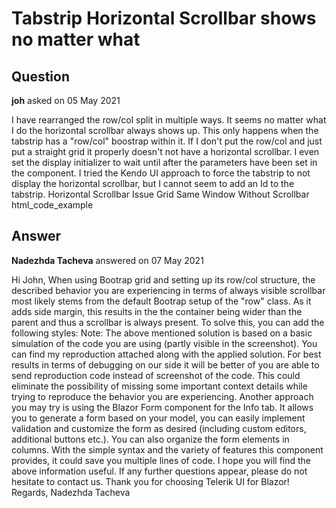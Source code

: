 # Tabstrip Horizontal Scrollbar shows no matter what

## Question

**joh** asked on 05 May 2021

I have rearranged the row/col split in multiple ways. It seems no matter what I do the horizontal scrollbar always shows up. This only happens when the tabstrip has a "row/col" boostrap within it. If I don't put the row/col and just put a straight grid it properly doesn't not have a horizontal scrollbar. I even set the display initializer to wait until after the parameters have been set in the component. I tried the Kendo UI approach to force the tabstrip to not display the horizontal scrollbar, but I cannot seem to add an Id to the tabstrip. Horizontal Scrollbar Issue Grid Same Window Without Scrollbar html_code_example

## Answer

**Nadezhda Tacheva** answered on 07 May 2021

Hi John, When using Bootrap grid and setting up its row/col structure, the described behavior you are experiencing in terms of always visible scrollbar most likely stems from the default Bootrap setup of the "row" class. As it adds side margin, this results in the the container being wider than the parent and thus a scrollbar is always present. To solve this, you can add the following styles: <style>.row { margin-left: 0; margin-right: 0;
}
</style> Note: The above mentioned solution is based on a basic simulation of the code you are using (partly visible in the screenshot). You can find my reproduction attached along with the applied solution. For best results in terms of debugging on our side it will be better of you are able to send reproduction code instead of screenshot of the code. This could eliminate the possibility of missing some important context details while trying to reproduce the behavior you are experiencing. Another approach you may try is using the Blazor Form component for the Info tab. It allows you to generate a form based on your model, you can easily implement validation and customize the form as desired (including custom editors, additional buttons etc.). You can also organize the form elements in columns. With the simple syntax and the variety of features this component provides, it could save you multiple lines of code. I hope you will find the above information useful. If any further questions appear, please do not hesitate to contact us. Thank you for choosing Telerik UI for Blazor! Regards, Nadezhda Tacheva

